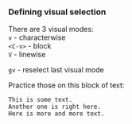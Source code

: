 ### Defining visual selection

There are 3 visual modes:  
`v` - characterwise  
`<C-v>` - block  
`V` - linewise  

`gv` - reselect last visual mode

Practice those on this block of text:

```text
This is some text.
Another one is right here.
Here is more and more text.
```

